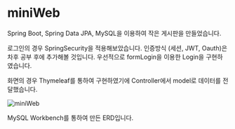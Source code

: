 # miniWeb
Spring Boot, Spring Data JPA, MySQL을 이용하여 작은 게시판을 만들었습니다.

로그인의 경우 SpringSecurity을 적용해보았습니다. 인증방식 (세션, JWT, Oauth)은 차후 공부 후에 추가해볼 것입니다.
우선적으로 formLogin을 이용한 Login을 구현하였습니다.

화면의 경우 Thymeleaf를 통하여 구현하였기에 Controller에서 model로 데이터를 전달했습니다. 

![miniWeb](https://user-images.githubusercontent.com/77107216/178796333-0d1c8d1e-5531-4f79-93a2-1c2778b63aa2.png)


MySQL Workbench를 통하여 만든 ERD입니다.
